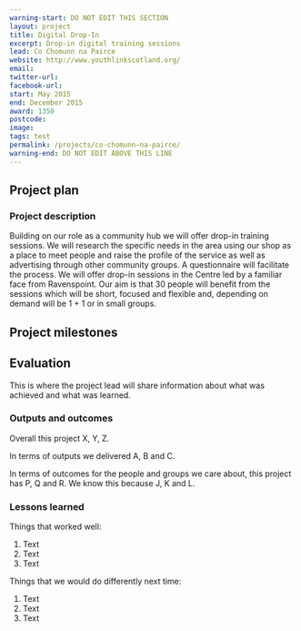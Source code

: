 ```yaml
---
warning-start: DO NOT EDIT THIS SECTION
layout: project
title: Digital Drop-In
excerpt: Drop-in digital training sessions
lead: Co Chomunn na Pairce
website: http://www.youthlinkscotland.org/
email: 
twitter-url: 
facebook-url: 
start: May 2015
end: December 2015
award: 1350
postcode: 
image:
tags: test
permalink: /projects/co-chomunn-na-pairce/
warning-end: DO NOT EDIT ABOVE THIS LINE
---
```


## Project plan

### Project description

Building on our role as a community hub we will offer drop-in training sessions. We will research the specific needs in the area using our shop as a place to meet people and raise the profile of the service as well as advertising through other community groups. A questionnaire will facilitate the process. We will offer drop-in sessions in the Centre led by a familiar face from Ravenspoint. Our aim is that 30 people will benefit from the sessions which will be short, focused and flexible and, depending on demand will be 1 + 1 or in small groups.


## Project milestones



## Evaluation

This is where the project lead will share information about what was achieved and what was learned.

### Outputs and outcomes

Overall this project X, Y, Z.

In terms of outputs we delivered A, B and C.

In terms of outcomes for the people and groups we care about, this project has P, Q and R. We know this because J, K and L.

### Lessons learned

Things that worked well:

1. Text
2. Text
3. Text

Things that we would do differently next time:

1. Text
2. Text
3. Text

